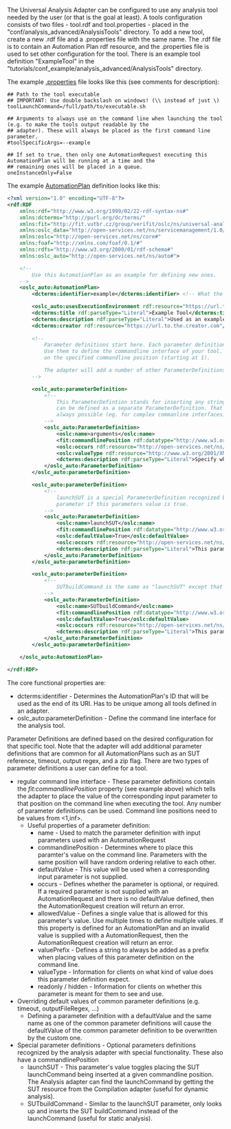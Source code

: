The Universal Analysis Adapter can be configured to use any analysis tool needed by the user (or that is the goal at least). A tools configuration consists of two files - tool.rdf and tool.properties - placed in the "conf/analysis_advanced/AnalysisTools" directory. To add a new tool, create a new .rdf file and a .properties file with the same name. The .rdf file is to contain an Automation Plan rdf resource, and the .properties file is used to set other configuration for the tool. There is an example tool definition "ExampleTool" in the "tutorials/conf_example/analysis_advanced/AnalysisTools" directory.

The example [.properties](https://pajda.fit.vutbr.cz/verifit/oslc-generic-analysis/-/blob/master/tutorials/conf_example/analysis_advanced/AnalysisTools/ExampleTool.properties) file looks like this (see comments for description):
```
## Path to the tool executable
## IMPORTANT: Use double backslash on windows! (\\ instead of just \)
toolLaunchCommand=/full/path/to/executable.sh

## Arguments to always use on the command line when launching the tool (e.g. to make the tools output readable by the
## adapter). These will always be placed as the first command line parameter.
#toolSpecificArgs=--example

## If set to true, then only one AutomationRequest executing this AutomationPlan will be running at a time and the
## remaining ones will be placed in a queue.
oneInstanceOnly=False
```

The example [AutomationPlan](https://pajda.fit.vutbr.cz/verifit/oslc-generic-analysis/-/blob/master/tutorials/conf_example/analysis_advanced/AnalysisTools/ExampleTool.rdf) definition looks like this:
```xml
<?xml version="1.0" encoding="UTF-8"?>
<rdf:RDF
    xmlns:rdf="http://www.w3.org/1999/02/22-rdf-syntax-ns#"
    xmlns:dcterms="http://purl.org/dc/terms/"
    xmlns:fit="http://fit.vutbr.cz/group/verifit/oslc/ns/universal-analysis#"
    xmlns:oslc_data="http://open-services.net/ns/servicemanagement/1.0/"
    xmlns:oslc="http://open-services.net/ns/core#"
    xmlns:foaf="http://xmlns.com/foaf/0.1/#"
    xmlns:rdfs="http://www.w3.org/2000/01/rdf-schema#"
    xmlns:oslc_auto="http://open-services.net/ns/auto#">

    <!--
        Use this AutomationPlan as an example for defining new ones.
    -->
    <oslc_auto:AutomationPlan>
        <dcterms:identifier>example</dcterms:identifier> <!-- What the last part of this AutoPlan's URI will contain -->

        <oslc_auto:usesExecutionEnvironment rdf:resource="https://url.to.your.tool.com"/> <!-- Non-functional. Link to your tool, e.g. git repository or your website. -->
        <dcterms:title rdf:parseType="Literal">Example Tool</dcterms:title>   <!-- Non-functional. Title of the Automation Plan -->
        <dcterms:description rdf:parseType="Literal">Used as an example.</dcterms:description> <!-- Non-functional. Description of the Automation Plan -->
        <dcterms:creator rdf:resource="https://url.to.the.creator.com"/> <!-- Non-functional. Creator of the Automation Plan -->
        
        <!--
            Parameter definitions start here. Each parameter definition defines a possible input parameter for executing an AutoPlan.
            Use them to define the commandline interface of your tool. When executing an Automation Request, the adapter will place values of input parameters and place them directly
            on the specified commandline position (starting at 1).

            The adapter will add a number of other ParameterDefinitions to the AutoPlan on its own such as timeout, SUT reference, output zit flag, etc..
        -->

        <oslc_auto:parameterDefinition>
            <!--
                This ParameterDefintion stands for inserting any string as the tools arguments. This is the simplest solution. Alternatively, every argument from the tools interface
                can be defined as a separate ParameterDefinition. That would allow the AutoPlan to provide more information to clients such as allowedValues, but this approach is not
                always possible (eg. for complex commanline interfaces).
            -->
            <oslc_auto:ParameterDefinition>
                <oslc:name>arguments</oslc:name>
                <fit:commandlinePosition rdf:datatype="http://www.w3.org/2001/XMLSchema#int">1</fit:commandlinePosition>
                <oslc:occurs rdf:resource="http://open-services.net/ns/core#Exactly-one"/>
                <oslc:valueType rdf:resource="http://www.w3.org/2001/XMLSchema#string"/>
                <dcterms:description rdf:parseType="Literal">Specify which arguments should be passed to the command line.</dcterms:description>
            </oslc_auto:ParameterDefinition>
        </oslc_auto:parameterDefinition>

        <oslc_auto:parameterDefinition>
            <!--
                launchSUT is a special ParameterDefinition recognized by the adapter. The adapter will place the SUT launch command at the commandline position specified by this
                parameter if this parameters value is true.
            -->
            <oslc_auto:ParameterDefinition>
                <oslc:name>launchSUT</oslc:name>
                <fit:commandlinePosition rdf:datatype="http://www.w3.org/2001/XMLSchema#int">2</fit:commandlinePosition>
                <oslc:defaultValue>True</oslc:defaultValue>
                <oslc:occurs rdf:resource="http://open-services.net/ns/core#Zero-or-One"/>
                <dcterms:description rdf:parseType="Literal">This parameter definitions tells the Automation Plan to place the SUT launch command at this command line position</dcterms:description>
            </oslc_auto:ParameterDefinition>
        </oslc_auto:parameterDefinition>

        <oslc_auto:parameterDefinition>
            <!--
                SUTbuildCommand is the same as "launchSUT" except that the SUT build command is placed on the command line (useful for static analysis tools)
            -->
            <oslc_auto:ParameterDefinition>
                <oslc:name>SUTbuildCommand</oslc:name>
                <fit:commandlinePosition rdf:datatype="http://www.w3.org/2001/XMLSchema#int">3</fit:commandlinePosition>
                <oslc:defaultValue>True</oslc:defaultValue>
                <oslc:occurs rdf:resource="http://open-services.net/ns/core#Zero-or-One"/>
                <dcterms:description rdf:parseType="Literal">This parameter definitions tells the Automation Plan to place the SUT launch command at this command line position</dcterms:description>
            </oslc_auto:ParameterDefinition>
        </oslc_auto:parameterDefinition>

    </oslc_auto:AutomationPlan>

</rdf:RDF>
```

The core functional properties are:
- dcterms:identifier - Determines the AutomationPlan's ID that will be used as the end of its URI. Has to be unique among all tools defined in an adapter.
- oslc_auto:parameterDefinition - Define the command line interface for the analysis tool.

Parameter Definitions are defined based on the desired configuration for that specific tool. Note that the adapter will add additional parameter definitions that are common for all AutomationPlans such as an SUT reference, timeout, output regex, and a zip flag. There are two types of parameter definitions a user can define for a tool.
- regular command line interface - These parameter definitions contain the *fit:commandlinePosition* property (see example above) which tells the adapter to place the value of the corresponding input parameter to that position on the command line when executing the tool. Any number of parameter definitions can be used. Command line positions need to be values from <1,inf>. 
   - Useful properties of a parameter definition:
      - name - Used to match the parameter definition with input parameters used with an AutomationRequest
      - commandlinePosition - Determines where to place this paramter's value on the command line. Parameters with the same position will have random ordering relative to each other.
      - defaultValue - This value will be used when a corresponding input parameter is not supplied.
      - occurs - Defines whether the parameter is optional, or required. If a required parameter is not supplied with an AutomationRequest and there is no defaultValue defined, then the AutomationRequest creation will return an error.
      - allowedValue - Defines a single value that is allowed for this parameter's value. Use multiple times to define multiple values. If this property is defined for an AutomationPlan and an invalid value is supplied with a AutomationRequest, then the AutomationRequest creation will return an error.
      - valuePrefix - Defines a string to always be added as a prefix when placing values of this parameter definition on the command line. 
      - valueType - Information for clients on what kind of value does this parameter definition expect.
      - readonly / hidden - Information for clients on whether this parameter is meant for them to see and use.
- Overriding default values of common parameter definitions (e.g. timeout, outputFileRegex, ...)
  - Defining a parameter definition with a defaultValue and the same name as one of the common parameter definitions will cause the defaultValue of the common parameter definition to be overwritten by the custom one.
- Special parameter definitions - Optional parameters definitions recognized by the analysis adapter with special functionality. These also have a commandlinePosition
   - launchSUT - This parameter's value toggles placing the SUT launchCommand being inserted at a given commandline position. The Analysis adapter can find the launchCommand by getting the SUT resource from the Compilation adapter (useful for dynamic analysis).  
   - SUTbuildCommand - Similar to the launchSUT parameter, only looks up and inserts the SUT buildCommand instead of the launchCommand (useful for static analysis).